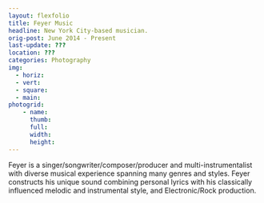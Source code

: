 ```yaml
---
layout: flexfolio
title: Feyer Music
headline: New York City-based musician.
orig-post: June 2014 - Present
last-update: ???
location: ???
categories: Photography
img:
  - horiz:
  - vert:
  - square:
  - main:
photogrid:
    - name:
      thumb:
      full:
      width:
      height:
---
```


Feyer is a singer/songwriter/composer/producer and multi-instrumentalist with diverse musical experience spanning many genres and styles. Feyer constructs his unique sound combining personal lyrics with his classically influenced melodic and instrumental style, and Electronic/Rock production.
